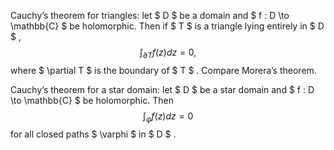 Cauchy’s theorem for triangles: let $ D $ be a domain and
$ f : D \to \mathbb{C} $ be holomorphic. Then if $ T $ is a triangle
lying entirely in $ D $ , $$\int_{ \partial T}f(z) dz=0,$$ where
$  \partial T $ is the boundary of $ T $ . Compare Morera’s theorem.

Cauchy’s theorem for a star domain: let $ D $ be a star domain and
$ f : D \to \mathbb{C} $ be holomorphic. Then
$$\int_ \varphi f(z) dz=0$$ for all closed paths $  \varphi  $ in $ D $
.
